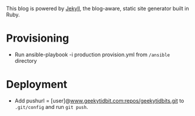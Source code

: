
This blog is powered by [Jekyll](http://jekyllrb.com/), the blog-aware, static site generator built in Ruby.

# Provisioning

- Run ansible-playbook -i production provision.yml from `/ansible` directory

# Deployment 

- Add pushurl = [user]@www.geekytidbit.com:repos/geekytidbits.git to `.git/config` and run `git push`.
